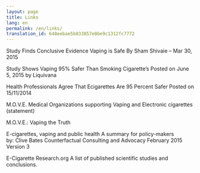 ```yaml
---
layout: page
title: Links
lang: en
permalink: /en/links/
translation_id: 648eebae5b833857e0be9c1312fc7772
---
```


Study Finds Conclusive Evidence Vaping is Safe
By Sham Shivaie – Mar 30, 2015

Study Shows Vaping 95% Safer Than Smoking Cigarette’s
Posted on June 5, 2015 by Liquivana

Health Professionals Agree That Ecigarettes Are 95 Percent Safer
Posted on 15/11/2014

M.O.V.E. Medical Organizations supporting Vaping and Electronic cigarettes (statement)

M.O.V.E.: Vaping the Truth

E-cigarettes, vaping and public health
A summary for policy-makers  
by: Clive Bates
Counterfactual Consulting and Advocacy
February 2015
Version 3

E-Cigarette Research.org
A list of published scientific studies and conclusions.

